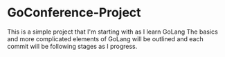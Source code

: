 # GoConference-Project
This is a simple project that I'm starting with as I learn GoLang
The basics and more complicated elements of GoLang will be outlined and each commit will be following stages as I progress.